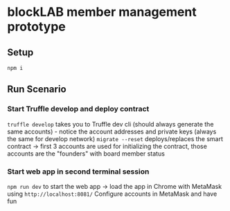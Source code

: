 # blockLAB member management prototype
## Setup
`npm i`

## Run Scenario
### Start Truffle develop and deploy contract
`truffle develop` takes you to Truffle dev cli (should always generate the same accounts) - notice the account addresses and private keys (always the same for develop network)
`migrate --reset` deploys/replaces the smart contract -> first 3 accounts are used for initializing the contract, those accounts are the "founders" with board member status

### Start web app in second terminal session
`npm run dev` to start the web app -> load the app in Chrome with MetaMask using `http://localhost:8081/`
Configure accounts in MetaMask and have fun